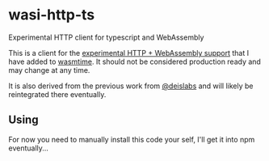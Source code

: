 # wasi-http-ts
Experimental HTTP client for typescript and WebAssembly

This is a client for the [experimental HTTP + WebAssembly support](https://github.com/brendandburns/wasmtime) that I
have added to [wasmtime](https://github.com/bytecodealliance/wasmtime). It should not be considered production
ready and may change at any time.

It is also derived from the previous work from [@deislabs](https://github.com/deislabs/wasi-experimental-http) and will likely be reintegrated there eventually.

## Using
For now you need to manually install this code your self, I'll get it into npm eventually...
